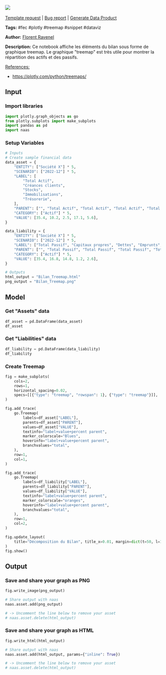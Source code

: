 <a href="https://app.naas.ai/user-redirect/naas/downloader?url=https://raw.githubusercontent.com/jupyter-naas/awesome-notebooks/master/FEC/FEC_Visualiser_Bilan_Treemap.ipynb" target="_parent"><img src="https://naasai-public.s3.eu-west-3.amazonaws.com/open_in_naas.svg"/></a><br><br><a href="https://github.com/jupyter-naas/awesome-notebooks/issues/new?assignees=&labels=&template=template-request.md&title=Tool+-+Action+of+the+notebook+">Template request</a> | <a href="https://github.com/jupyter-naas/awesome-notebooks/issues/new?assignees=&labels=bug&template=bug_report.md&title=FEC+-+Visualiser+Bilan+Treemap:+Error+short+description">Bug report</a> | <a href="https://app.naas.ai/user-redirect/naas/downloader?url=https://raw.githubusercontent.com/jupyter-naas/awesome-notebooks/master/Naas/Naas_Start_data_product.ipynb" target="_parent">Generate Data Product</a>

**Tags:** #fec #plotly #treemap #snippet #dataviz

**Author:** [Florent Ravenel](https://www.linkedin.com/in/florent-ravenel/)

**Description:** Ce notebook affiche les éléments du bilan sous forme de graphique treemap. Le graphique "treemap" est très utile pour montrer la répartition des actifs et des passifs.

<u>References:</u>
- https://plotly.com/python/treemaps/

## Input

### Import libraries


```python
import plotly.graph_objects as go
from plotly.subplots import make_subplots
import pandas as pd
import naas
```

### Setup Variables


```python
# Inputs
# Create sample financial data
data_asset = {
    "ENTITY": ["Société X"] * 5,
    "SCENARIO": ["2022-12"] * 5,
    "LABEL": [
        "Total Actif",
        "Créances clients",
        "Stocks",
        "Immobilisations",
        "Trésorerie",
    ],
    "PARENT": ["", "Total Actif", "Total Actif", "Total Actif", "Total Actif"],
    "CATEGORY": ["Actif"] * 5,
    "VALUE": [35.4, 10.2, 2.5, 17.1, 5.6],
}

data_liability = {
    "ENTITY": ["Société X"] * 5,
    "SCENARIO": ["2022-12"] * 5,
    "LABEL": ["Total Passif", "Capitaux propres", "Dettes", "Emprunts", "Provisions"],
    "PARENT": ["", "Total Passif", "Total Passif", "Total Passif", "Total Passif"],
    "CATEGORY": ["Actif"] * 5,
    "VALUE": [35.4, 16.8, 14.8, 1.2, 2.6],
}

# Outputs
html_output = "Bilan_Treemap.html"
png_output = "Bilan_Treemap.png"
```

## Model

### Get "Assets" data


```python
df_asset = pd.DataFrame(data_asset)
df_asset
```

### Get "Liabilities" data


```python
df_liability = pd.DataFrame(data_liability)
df_liability
```

### Create Treemap


```python
fig = make_subplots(
    cols=2,
    rows=1,
    horizontal_spacing=0.02,
    specs=[[{"type": "treemap", "rowspan": 1}, {"type": "treemap"}]],
)

fig.add_trace(
    go.Treemap(
        labels=df_asset["LABEL"],
        parents=df_asset["PARENT"],
        values=df_asset["VALUE"],
        textinfo="label+value+percent parent",
        marker_colorscale="Blues",
        hoverinfo="label+value+percent parent",
        branchvalues="total",
    ),
    row=1,
    col=1,
)

fig.add_trace(
    go.Treemap(
        labels=df_liability["LABEL"],
        parents=df_liability["PARENT"],
        values=df_liability["VALUE"],
        textinfo="label+value+percent parent",
        marker_colorscale="oranges",
        hoverinfo="label+value+percent parent",
        branchvalues="total",
    ),
    row=1,
    col=2,
)

fig.update_layout(
    title="Décomposition du Bilan", title_x=0.01, margin=dict(t=50, l=10, r=10, b=25)
)
fig.show()
```

## Output

### Save and share your graph as PNG


```python
fig.write_image(png_output)

# Share output with naas
naas.asset.add(png_output)

# -> Uncomment the line below to remove your asset
# naas.asset.delete(html_output)
```

### Save and share your graph as HTML


```python
fig.write_html(html_output)

# Share output with naas
naas.asset.add(html_output, params={"inline": True})

# -> Uncomment the line below to remove your asset
# naas.asset.delete(html_output)
```


```python

```


```python

```
